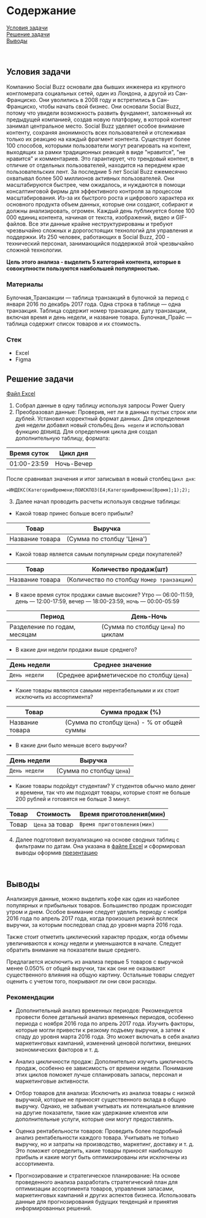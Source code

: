 # Содержание <br>
[Условия задачи](#T1) <br>
[Решение задачи](#T2) <br>
[Выводы](#T3) <br>

<br><a name="T1"></a> 
## Условия задачи
Компанию Social Buzz основали два бывших инженера из крупного конгломерата социальных сетей, один из Лондона, а другой из Сан-Франциско. Они уволились в 2008 году и встретились в Сан-Франциско, чтобы начать свой бизнес. Они основали Social Buzz, потому что увидели возможность развить фундамент, заложенный их предыдущей компанией, создав новую платформу, в которой контент занимал центральное место. Social Buzz уделяет особое внимание контенту, сохраняя анонимность всех пользователей и отслеживая только их реакцию на каждый фрагмент контента. Существует более 100 способов, которыми пользователи могут реагировать на контент, выходящих за рамки традиционных реакций в виде "нравится", "не нравится" и комментариев. Это гарантирует, что трендовый контент, в отличие от отдельных пользователей, находится на переднем крае пользовательских лент. За последние 5 лет Social Buzz ежемесячно охватывал более 500 миллионов активных пользователей. Они масштабируются быстрее, чем ожидалось, и нуждаются в помощи консалтинговой фирмы для эффективного контроля за процессом масштабирования. Из-за их быстрого роста и цифрового характера их основного продукта объем данных, которые они создают, собирают и должны анализировать, огромен. Каждый день публикуется более 100 000 единиц контента, начиная от текста, изображений, видео и GIF-файлов. Все эти данные крайне неструктурированы и требуют чрезвычайно сложных и дорогостоящих технологий для управления и поддержки. Из 250 человек, работающих в Social Buzz, 200 - технический персонал, занимающийся поддержкой этой чрезвычайно сложной технологии.

**Цель этого анализа - выделить 5 категорий контента, которые в совокупности пользуются наибольшей популярностью.**

### Материалы
Булочная_Транзакции — таблица транзакций в булочной за период с января 2016 по декабрь 2017 года. Одна строка в таблице — одна транзакция. Таблица содержит номер транзакции, дату транзакции, включая время и день недели, и название товара.
Булочная_Прайс — таблица содержит список товаров и их стоимость.

### Стек
- Excel
- Figma
<br><a name="T2"></a> 
## Решение задачи
[Файл Excel](https://github.com/Gotlfar/Study-projects/blob/main/01_Bakery/Булат_Мигранов_Проект_1.xlsx)
1. Собрал данные в одну таблицу используя запросы Power Query
2. Преобразовал данные: Проверив, нет ли в данных пустых строк или дублей. Установил корректный формат данных. Для определения дня недели добавил новый стольбец `День недели` и использовал функцию `ДЕНЬНЕД`. Для определения цикла дня создал дополнительную таблицу, формата:

| Время суток | Цикл дня   |
|-------------|------------|
| 01:00-23:59 | Ночь-Вечер |

После сравнивал значения и итог записывал в новый столбец `Цикл дня`:
```Excel
=ИНДЕКС(КатегорииВремени;ПОИСКПОЗ(E4;КатегорииВремени[Время];1);2);
```
3. Далее начал проводить расчеты используя сводные таблицы:
+ Какой товар принес больше всего прибыли?  

| Товар           | Выручка               |
|----------------|-----------------------|
| Название товара | (Сумма по столбцу 'Цена') |

+ Какой товар является самым популярным среди покупателей?

| Товар | Количество продаж(шт) |
|-------------|------------|
| Название товара | (Количество по столбцу `Номер транзакции`)  |

+ В какое время суток продажи самые высокие? Утро — 06:00-11:59, день — 12:00-17:59, вечер — 18:00-23:59, ночь — 00:00-05:59

| Период | День-Ночь |
|-------------|------------|
| Разделение по годам, месяцам | (Cумма по столбцу `Цена`) по циклам |

+ В какие дни недели продажи выше среднего?

| День недели | Среднее значение |
|-------------|------------|
| `День недели` | (Среднее арифметическое по столбцу `Цена`)|

+ Какие товары являются самыми нерентабельными и их стоит исключить из ассортимента?

| Товар | Сумма продаж (%) |
|-------------|------------|
| Название товара | (Cумма по столбцу `Цена`) - % от общей суммы |

+ В какие дни было меньше всего выручки?

| День недели | Выручка |
|-------------|------------|
| `День недели` | (Cумма по столбцу `Цена`)  |

+ Какие товары подойдут студентам? У студентов обычно мало денег и времени, так что им подходят товары, которые стоят не больше 200 рублей и готовятся не больше 3 минут.

| Товар | Стоимость | Время приготовления(мин) |
|-------------|------------|------------|
| Товар | `Цена` за товар | `Время приготовления(мин)` |

4. Далее подготовил визуализацию на основе сводных таблиц с фильтрами по датам. Она указана в [файле Excel](https://github.com/Gotlfar/Study-projects/blob/main/01_Bakery/Булат_Мигранов_Проект_1.xlsx) и сформировал выводы оформив [презентацию](https://github.com/Gotlfar/Study-projects/blob/main/01_Bakery/Презентация.pdf)

<br><a name="T3"></a> 
## Выводы

Анализируя данные, можно выделить кофе как один из наиболее популярных и прибыльных товаров. Большинство продаж происходят утром и днем. Особое внимание следует уделить периоду с ноября 2016 года по апрель 2017 года, когда произошел резкий всплеск выручки, за которым последовал спад до уровня марта 2016 года.

Также стоит отметить циклический характер продаж, когда объемы увеличиваются к концу недели и уменьшаются в начале. Следует обратить внимание на показатели выше среднего.

Предлагается исключить из анализа первые 5 товаров с выручкой менее 0.050% от общей выручки, так как они не оказывают существенного влияния на общую картину. Остальные товары следует оценить с учетом того, покрывают ли они свои расходы.

### Рекомендации
+ Дополнительный анализ временных периодов: Рекомендуется провести более детальный анализ временных периодов, особенно периода с ноября 2016 года по апрель 2017 года. Изучить факторы, которые могли привести к резкому подъему выручки, а затем к спаду до уровня марта 2016 года. Это может включать в себя анализ маркетинговых кампаний, изменений ценовой политики, внешних экономических факторов и т. д.

+ Анализ цикличности продаж: Дополнительно изучить цикличность продаж, особенно ее зависимость от времени недели. Понимание этих циклов поможет лучше спланировать запасы, персонал и маркетинговые активности.

+ Отбор товаров для анализа: Исключить из анализа товары с низкой выручкой, которые не приносят существенного вклада в общую выручку. Однако, не забывая учитывать их потенциальное влияние на другие показатели, такие как удержание клиентов или дополнительные услуги, которые они могут предоставлять.

+ Оценка рентабельности товаров: Проведить более подробный анализ рентабельности каждого товара. Учитывать не только выручку, но и затраты на производство, маркетинг, доставку и т. д. Это поможет определить, какие товары приносят наибольшую прибыль и какие могут быть оптимизированы или исключены из ассортимента.

+ Прогнозирование и стратегическое планирование: На основе проведенного анализа разработать стратегический план для оптимизации ассортимента товаров, управления запасами, маркетинговых кампаний и других аспектов бизнеса. Использовать данные для прогнозирования будущих тенденций и принятия информированных решений.

